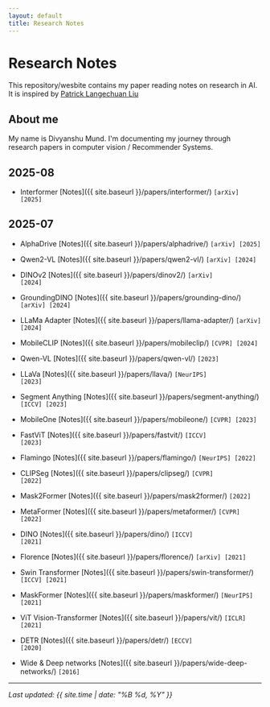 ```yaml
---
layout: default
title: Research Notes
---
```


# Research Notes

This repository/wesbite contains my paper reading notes on research in AI. It is inspired by [Patrick Langechuan Liu]({{https://patrick-llgc.github.io/Learning-Deep-Learning/}})

## About me

My name is Divyanshu Mund. I'm documenting my journey through research papers in computer vision / Recommender Systems.

## 2025-08

* Interformer [Notes]({{ site.baseurl }}/papers/interformer/) <code>[arXiv] [2025]</code>

## 2025-07

* AlphaDrive [Notes]({{ site.baseurl }}/papers/alphadrive/) <code>[arXiv] [2025]</code>

* Qwen2-VL [Notes]({{ site.baseurl }}/papers/qwen2-vl/) <code>[arXiv] [2024]</code>

* DINOv2 [Notes]({{ site.baseurl }}/papers/dinov2/) <code>[arXiv] [2024]</code>

* GroundingDINO [Notes]({{ site.baseurl }}/papers/grounding-dino/) <code>[arXiv] [2024]</code>

* LLaMa Adapter [Notes]({{ site.baseurl }}/papers/llama-adapter/) <code>[arXiv] [2024]</code>

* MobileCLIP [Notes]({{ site.baseurl }}/papers/mobileclip/) <code>[CVPR] [2024]</code>

* Qwen-VL [Notes]({{ site.baseurl }}/papers/qwen-vl/) <code>[2023]</code>

* LLaVa [Notes]({{ site.baseurl }}/papers/llava/) <code>[NeurIPS] [2023]</code>

* Segment Anything [Notes]({{ site.baseurl }}/papers/segment-anything/) <code>[ICCV] [2023]</code>

* MobileOne [Notes]({{ site.baseurl }}/papers/mobileone/) <code>[CVPR] [2023]</code>

* FastViT [Notes]({{ site.baseurl }}/papers/fastvit/) <code>[ICCV] [2023]</code>

* Flamingo [Notes]({{ site.baseurl }}/papers/flamingo/) <code>[NeurIPS] [2022]</code>

* CLIPSeg [Notes]({{ site.baseurl }}/papers/clipseg/) <code>[CVPR] [2022]</code>

* Mask2Former [Notes]({{ site.baseurl }}/papers/mask2former/) <code>[2022]</code>

* MetaFormer [Notes]({{ site.baseurl }}/papers/metaformer/) <code>[CVPR] [2022]</code>

* DINO [Notes]({{ site.baseurl }}/papers/dino/) <code>[ICCV] [2021]</code>

* Florence [Notes]({{ site.baseurl }}/papers/florence/) <code>[arXiv] [2021]</code>

* Swin Transformer [Notes]({{ site.baseurl }}/papers/swin-transformer/) <code>[ICCV] [2021]</code>

* MaskFormer [Notes]({{ site.baseurl }}/papers/maskformer/) <code>[NeurIPS] [2021]</code>

* ViT Vision-Transformer [Notes]({{ site.baseurl }}/papers/vit/) <code>[ICLR] [2021]</code>

* DETR [Notes]({{ site.baseurl }}/papers/detr/) <code>[ECCV] [2020]</code>

* Wide & Deep networks [Notes]({{ site.baseurl }}/papers/wide-deep-networks/) <code>[2016]</code>

---

*Last updated: {{ site.time | date: "%B %d, %Y" }}* 